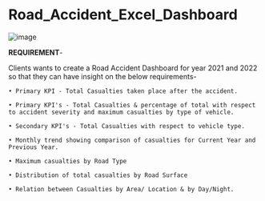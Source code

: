 # Road_Accident_Excel_Dashboard

![image](https://github.com/ShilpaAdiga/Road_Accident_Excel_Dashboard/assets/57552278/d847f11f-cb3c-426b-a3b9-93898d90596c)


**REQUIREMENT**-

Clients wants to create a Road Accident Dashboard for year 2021 and 2022 so that they can have insight on the below requirements-


    • Primary KPI - Total Casualties taken place after the accident.

    • Primary KPI's - Total Casualties & percentage of total with respect to accident severity and maximum casualties by type of vehicle. 

    • Secondary KPI's - Total Casualties with respect to vehicle type.

    • Monthly trend showing comparison of casualties for Current Year and Previous Year.

    • Maximum casualties by Road Type

    • Distribution of total casualties by Road Surface

    • Relation between Casualties by Area/ Location & by Day/Night.
